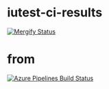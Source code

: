 # iutest-ci-results

[![Mergify Status](https://gh.mergify.io/badges/srz-zumix/iutest-ci-results.png?style=cut)](https://mergify.io)

# from

[![Azure Pipelines Build Status](https://dev.azure.com/srz-zumix/iutest/_apis/build/status/srz-zumix.iutest?branchName=master)](https://dev.azure.com/srz-zumix/iutest/_build/latest?definitionId=4)

